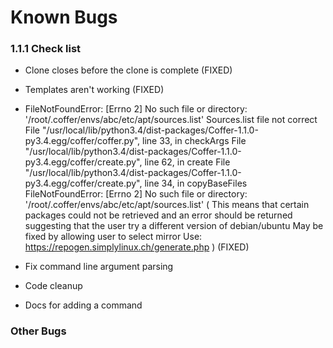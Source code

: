 # Known Bugs

### 1.1.1 Check list

- Clone closes before the clone is complete (FIXED)
- Templates aren't working (FIXED)

- FileNotFoundError: [Errno 2] No such file or directory: '/root/.coffer/envs/abc/etc/apt/sources.list'
  Sources.list file not correct
  File "/usr/local/lib/python3.4/dist-packages/Coffer-1.1.0-py3.4.egg/coffer/coffer.py", line 33, in checkArgs
  File "/usr/local/lib/python3.4/dist-packages/Coffer-1.1.0-py3.4.egg/coffer/create.py", line 62, in create
  File "/usr/local/lib/python3.4/dist-packages/Coffer-1.1.0-py3.4.egg/coffer/create.py", line 34, in copyBaseFiles
  FileNotFoundError: [Errno 2] No such file or directory: '/root/.coffer/envs/abc/etc/apt/sources.list' 
  (
    This means that certain packages could not be retrieved and an error should be returned suggesting that the user try a different version of debian/ubuntu
    May be fixed by allowing user to select mirror
    Use: https://repogen.simplylinux.ch/generate.php 
  ) (FIXED)

- Fix command line argument parsing
- Code cleanup 
- Docs for adding a command

### Other Bugs
